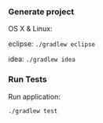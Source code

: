 ### Generate project

OS X & Linux:

eclipse: `./gradlew eclipse`

idea: `./gradlew idea`

### Run Tests

Run application:

```sh
./gradlew test

```
